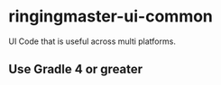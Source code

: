 # ringingmaster-ui-common


UI Code that is useful across multi platforms.


## Use Gradle 4 or greater